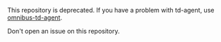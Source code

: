 This repository is deprecated. If you have a problem with td-agent, use [omnibus-td-agent](https://github.com/treasure-data/omnibus-td-agent).

Don't open an issue on this repository.
